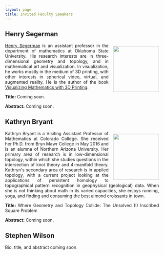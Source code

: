 ```yaml
---
layout: page
title: Invited Faculty Speakers
---
```


<h2>Henry Segerman</h2>

<p style="text-align:justify"><img src="{{ site.baseurl }}/Segerman1.jpg" align="right" width="150" img style="margin: 10px 0 0 15px"/><a href="http://www.segerman.org">Henry Segerman</a> is an assistant professor in the department of mathematics at Oklahoma State University. His research interests are in three-dimensional geometry and topology, and in mathematical art and visualization. In visualization, he works mostly in the medium of 3D printing, with other interests in spherical video, virtual, and augmented reality. He is the author of the book <a href="http://www.3dprintmath.com">Visualizing Mathematics with 3D Printing</a>.</p>

<p style="text-align:justify"><b>Title:</b> Coming soon.</p>

<p style="text-align:justify"><b>Abstract:</b> Coming soon.</p>

<h2>Kathryn Bryant</h2>

<p style="text-align:justify"><img src="{{ site.baseurl }}/Bryant.jpg" align="right" width="150" img style="margin: 10px 0 0 15px"/>Kathryn Bryant is a Visiting Assistant Professor of Mathematics at Colorado College. She received her Ph.D. from Bryn Mawr College in May 2016 and is an alumna of Northern Arizona University. Her primary area of research is in low-dimensional topology, within which she studies questions in the intersection of knot theory and 4-manifold theory. Kathryn's secondary area of research is in applied topology, with a current project looking at the applications of persistent homology to topographical pattern recognition in geophysical (geological) data. When she is not thinking about math in its varied capacities, she enjoys running, yoga, and finding and consuming the best almond croissants in town.</p>

<p style="text-align:justify"><b>Title:</b> Where Geometry and Topology Collide: The Unsolved (!) Inscribed Square Problem</p>

<p style="text-align:justify"><b>Abstract:</b> Coming soon.</p>

<h2>Stephen Wilson</h2>

<p style="text-align:justify">Bio, title, and abstract coming soon.</p>
